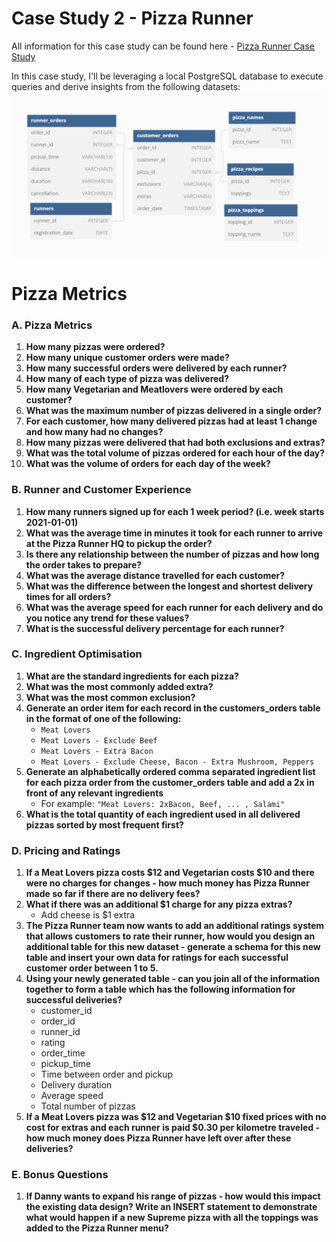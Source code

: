 # Case Study 2 - Pizza Runner
All information for this case study can be found here - [Pizza Runner Case Study](https://8weeksqlchallenge.com/case-study-2/)


In this case study, I'll be leveraging a local PostgreSQL database to execute queries and derive insights from the following datasets:
![alt text](image.png)


# Pizza Metrics

### A. Pizza Metrics

1. **How many pizzas were ordered?**
2. **How many unique customer orders were made?**
3. **How many successful orders were delivered by each runner?**
4. **How many of each type of pizza was delivered?**
5. **How many Vegetarian and Meatlovers were ordered by each customer?**
6. **What was the maximum number of pizzas delivered in a single order?**
7. **For each customer, how many delivered pizzas had at least 1 change and how many had no changes?**
8. **How many pizzas were delivered that had both exclusions and extras?**
9. **What was the total volume of pizzas ordered for each hour of the day?**
10. **What was the volume of orders for each day of the week?**

### B. Runner and Customer Experience

1. **How many runners signed up for each 1 week period? (i.e. week starts 2021-01-01)**
2. **What was the average time in minutes it took for each runner to arrive at the Pizza Runner HQ to pickup the order?**
3. **Is there any relationship between the number of pizzas and how long the order takes to prepare?**
4. **What was the average distance travelled for each customer?**
5. **What was the difference between the longest and shortest delivery times for all orders?**
6. **What was the average speed for each runner for each delivery and do you notice any trend for these values?**
7. **What is the successful delivery percentage for each runner?**

### C. Ingredient Optimisation

1. **What are the standard ingredients for each pizza?**
2. **What was the most commonly added extra?**
3. **What was the most common exclusion?**
4. **Generate an order item for each record in the customers_orders table in the format of one of the following:**
    - `Meat Lovers`
    - `Meat Lovers - Exclude Beef`
    - `Meat Lovers - Extra Bacon`
    - `Meat Lovers - Exclude Cheese, Bacon - Extra Mushroom, Peppers`
5. **Generate an alphabetically ordered comma separated ingredient list for each pizza order from the customer_orders table and add a 2x in front of any relevant ingredients**
    - For example: `"Meat Lovers: 2xBacon, Beef, ... , Salami"`
6. **What is the total quantity of each ingredient used in all delivered pizzas sorted by most frequent first?**

### D. Pricing and Ratings

1. **If a Meat Lovers pizza costs \$12 and Vegetarian costs \$10 and there were no charges for changes - how much money has Pizza Runner made so far if there are no delivery fees?**
2. **What if there was an additional $1 charge for any pizza extras?**
    - Add cheese is $1 extra
3. **The Pizza Runner team now wants to add an additional ratings system that allows customers to rate their runner, how would you design an additional table for this new dataset - generate a schema for this new table and insert your own data for ratings for each successful customer order between 1 to 5.**
4. **Using your newly generated table - can you join all of the information together to form a table which has the following information for successful deliveries?**
    - customer_id
    - order_id
    - runner_id
    - rating
    - order_time
    - pickup_time
    - Time between order and pickup
    - Delivery duration
    - Average speed
    - Total number of pizzas
5. **If a Meat Lovers pizza was $12 and Vegetarian $10 fixed prices with no cost for extras and each runner is paid $0.30 per kilometre traveled - how much money does Pizza Runner have left over after these deliveries?**

### E. Bonus Questions

1. **If Danny wants to expand his range of pizzas - how would this impact the existing data design? Write an INSERT statement to demonstrate what would happen if a new Supreme pizza with all the toppings was added to the Pizza Runner menu?**
